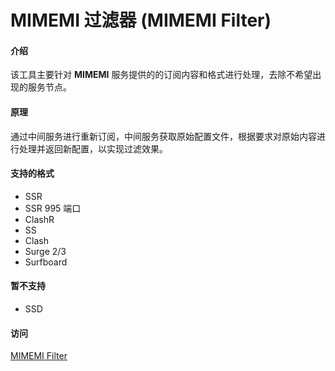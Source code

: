 # MIMEMI 过滤器 (MIMEMI Filter)

#### 介绍

该工具主要针对 **MIMEMI** 服务提供的的订阅内容和格式进行处理，去除不希望出现的服务节点。

#### 原理

通过中间服务进行重新订阅，中间服务获取原始配置文件，根据要求对原始内容进行处理并返回新配置，以实现过滤效果。

#### 支持的格式 

  - SSR
  - SSR 995 端口
  - ClashR
  - SS
  - Clash
  - Surge 2/3
  - Surfboard

#### 暂不支持

  - SSD

#### 访问

[MIMEMI Filter](https://mfilter.phpz.xyz)
